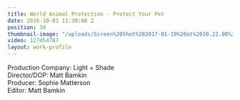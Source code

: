 ```yaml
---
title: World Animal Protection - Protect Your Pet
date: 2016-10-01 11:30:00 Z
position: 34
thumbnail-image: "/uploads/Screen%20Shot%202017-01-19%20at%2010.22.00%20am-242833.png"
video: 127454787
layout: work-profile
---
```


Production Company: Light + Shade<br>
Director/DOP: Matt Bamkin<br>
Producer: Sophie Matterson<br>
Editor: Matt Bamkin<br>